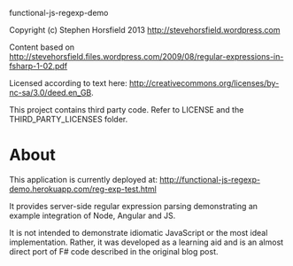 functional-js-regexp-demo

Copyright (c) Stephen Horsfield 2013 http://stevehorsfield.wordpress.com

Content based on http://stevehorsfield.files.wordpress.com/2009/08/regular-expressions-in-fsharp-1-02.pdf

Licensed according to text here: http://creativecommons.org/licenses/by-nc-sa/3.0/deed.en_GB.

This project contains third party code.  Refer to LICENSE and the THIRD_PARTY_LICENSES folder.


About
=====

This application is currently deployed at: http://functional-js-regexp-demo.herokuapp.com/reg-exp-test.html

It provides server-side regular expression parsing demonstrating an example integration of Node, Angular and
JS.

It is not intended to demonstrate idiomatic JavaScript or the most ideal implementation.  Rather, it was
developed as a learning aid and is an almost direct port of F# code described in the original blog post.